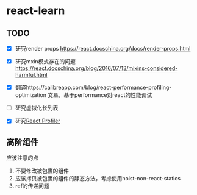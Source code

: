 # react-learn



## TODO


- [x]  研究render props https://react.docschina.org/docs/render-props.html
- [x] 研究mxin模式存在的问题 https://react.docschina.org/blog/2016/07/13/mixins-considered-harmful.html
- [x] 翻译https://calibreapp.com/blog/react-performance-profiling-optimization 文章，基于performance对react的性能调试
- [ ] 研究虚拟化长列表
- [x] 研究[React Profiler](https://react.docschina.org/blog/2018/09/10/introducing-the-react-profiler.html)



## 高阶组件

应该注意的点

1. 不要修改被包裹的组件
2. 应该拷贝被包裹的组件的静态方法，考虑使用hoist-non-react-statics
3. ref的传递问题



